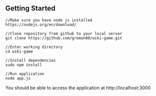 ## Getting Started
```
//Make sure you have node js installed
https://nodejs.org/en/download/

//Clone repository from github to your local server
git clone https://github.com/groman00/wiki-game.git

//Enter working directory
cd wiki-game

//Install dependencies
sudo npm install

//Run application
node app.js
```

You should be able to access the application at http://localhost:3000



